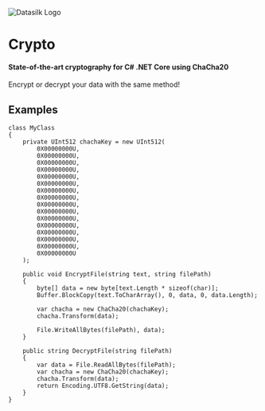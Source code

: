 ![Datasilk Logo](http://www.markentingh.com/projects/datasilk/logo.png)

# Crypto
#### State-of-the-art cryptography for C# .NET Core using ChaCha20

Encrypt or decrypt your data with the same method!

## Examples

```
class MyClass
{
    private UInt512 chachaKey = new UInt512(
        0X00000000U,
        0X00000000U,
        0X00000000U,
        0X00000000U,
        0X00000000U,
        0X00000000U,
        0X00000000U,
        0X00000000U,
        0X00000000U,
        0X00000000U,
        0X00000000U,
        0X00000000U,
        0X00000000U,
        0X00000000U,
        0X00000000U,
        0X00000000U
    );

    public void EncryptFile(string text, string filePath)
    {
        byte[] data = new byte[text.Length * sizeof(char)];
        Buffer.BlockCopy(text.ToCharArray(), 0, data, 0, data.Length);

        var chacha = new ChaCha20(chachaKey);
        chacha.Transform(data);

        File.WriteAllBytes(filePath), data);
    }

    public string DecryptFile(string filePath)
    {
        var data = File.ReadAllBytes(filePath);
        var chacha = new ChaCha20(chachaKey);
        chacha.Transform(data);
        return Encoding.UTF8.GetString(data);
    }
}
```


